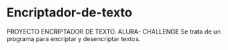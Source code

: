# Encriptador-de-texto
PROYECTO ENCRIPTADOR DE TEXTO. ALURA- CHALLENGE
Se trata de un programa para encriptar y desencriptar textos.
